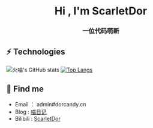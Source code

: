 
<h1 align="center">Hi , I'm ScarletDor</h1> 

<h3 align="center"> 一位代码萌新  </h3>

## ⚡ Technologies
![火喵's GitHub stats](https://github-readme-stats.vercel.app/api?username=scarletdor&count_private=true&show_icons=true)
[![Top Langs](https://github-readme-stats.vercel.app/api/top-langs/?username=scarletdor)](https://github.com/scarletdor/github-readme-stats)

## 🔎 Find me
  - Email ： admin#dorcandy.cn
  - Blog : [喵日记](https://cat.dorcandy.cn/)
  - Bilibili : [ScarletDor](https://space.bilibili.com/528980/bangumi)